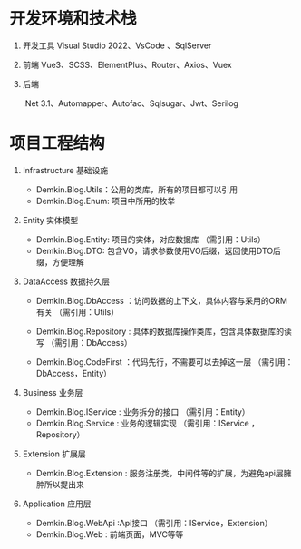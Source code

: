 # 开发环境和技术栈

1. 开发工具
   Visual Studio 2022、VsCode 、SqlServer

2. 前端
   Vue3、SCSS、ElementPlus、Router、Axios、Vuex

3. 后端

   .Net 3.1、Automapper、Autofac、Sqlsugar、Jwt、Serilog
   
   

# 	项目工程结构

1. Infrastructure 基础设施

   - Demkin.Blog.Utils：公用的类库，所有的项目都可以引用
   - Demkin.Blog.Enum: 项目中所用的枚举

2. Entity 实体模型

   - Demkin.Blog.Entity: 项目的实体，对应数据库 （需引用：Utils）
   - Demkin.Blog.DTO: 包含VO，请求参数使用VO后缀，返回使用DTO后缀，方便理解

3. DataAccess 数据持久层

   - Demkin.Blog.DbAccess ：访问数据的上下文，具体内容与采用的ORM有关 （需引用：Utils）
   - Demkin.Blog.Repository :  具体的数据库操作类库，包含具体数据库的读写 （需引用：DbAccess）

   - Demkin.Blog.CodeFirst ：代码先行，不需要可以去掉这一层 （需引用：DbAccess，Entity）

4. Business 业务层

   - Demkin.Blog.IService : 业务拆分的接口 （需引用：Entity）
   - Demkin.Blog.Service : 业务的逻辑实现  （需引用：IService ，Repository）

5. Extension 扩展层

   - Demkin.Blog.Extension : 服务注册类，中间件等的扩展，为避免api层臃肿所以提出来 

6. Application 应用层

   - Demkin.Blog.WebApi :Api接口  （需引用：IService，Extension）
   - Demkin.Blog.Web : 前端页面，MVC等等
